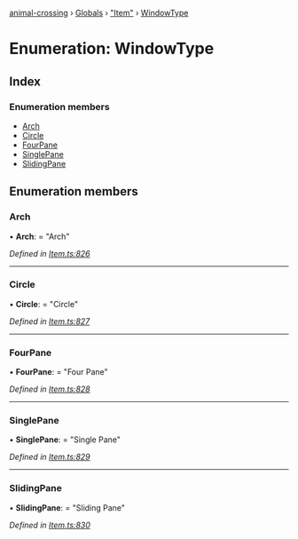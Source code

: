 [animal-crossing](../README.md) › [Globals](../globals.md) › ["Item"](../modules/_item_.md) › [WindowType](_item_.windowtype.md)

# Enumeration: WindowType

## Index

### Enumeration members

* [Arch](_item_.windowtype.md#arch)
* [Circle](_item_.windowtype.md#circle)
* [FourPane](_item_.windowtype.md#fourpane)
* [SinglePane](_item_.windowtype.md#singlepane)
* [SlidingPane](_item_.windowtype.md#slidingpane)

## Enumeration members

###  Arch

• **Arch**: = "Arch"

*Defined in [Item.ts:826](https://github.com/Norviah/animal-crossing/blob/7daadc1/module/types/Item.ts#L826)*

___

###  Circle

• **Circle**: = "Circle"

*Defined in [Item.ts:827](https://github.com/Norviah/animal-crossing/blob/7daadc1/module/types/Item.ts#L827)*

___

###  FourPane

• **FourPane**: = "Four Pane"

*Defined in [Item.ts:828](https://github.com/Norviah/animal-crossing/blob/7daadc1/module/types/Item.ts#L828)*

___

###  SinglePane

• **SinglePane**: = "Single Pane"

*Defined in [Item.ts:829](https://github.com/Norviah/animal-crossing/blob/7daadc1/module/types/Item.ts#L829)*

___

###  SlidingPane

• **SlidingPane**: = "Sliding Pane"

*Defined in [Item.ts:830](https://github.com/Norviah/animal-crossing/blob/7daadc1/module/types/Item.ts#L830)*
